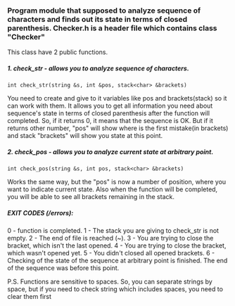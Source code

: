 ### Program module that supposed to analyze sequence of characters and finds out its state in terms of closed parenthesis. Checker.h is a header file which contains class "Checker"

This class have 2 public functions.
##### 1. check_str - allows you to analyze sequence of characters.

	int check_str(string &s, int &pos, stack<char> &brackets)

You need to create and give to it variables like pos and brackets(stack) so it can work with them. It allows you to get all information you need about sequence's state in terms of closed parenthesis after the function will completed. So, if it returns 0, it means that the sequence is OK. But if it returns other number, "pos" will show where is the first mistake(in brackets) and stack "brackets" will show you state at this point.

##### 2. check_pos - allows you to analyze current state at arbitrary point.

	int check_pos(string &s, int pos, stack<char> &brackets)

Works the same way, but the "pos" is now a number of position, where you want to indicate current state. Also when the function will be completed, you will be able to see all brackets remaining in the stack.

##### EXIT CODES (/errors):

0 - function is completed.
1 - The stack you are giving to check_str is not empty.
2 - The end of file is reached (~).
3 - You are trying to close the bracket, which isn't the last opened.
4 - You are trying to close the bracket, which wasn't opened yet.
5 - You didn't closed all opened brackets.
6 - Checking of the state of the sequence at arbitrary point is finished. The end of the sequence was before this point.

P.S. Functions are sensitive to spaces. So, you can separate strings by space, but if you need to check string which includes spaces, you need to clear them first
